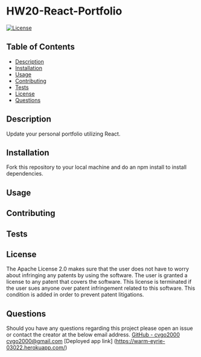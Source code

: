 # HW20-React-Portfolio

[![License](https://img.shields.io/badge/License-Apache%202.0-blue.svg)](https://opensource.org/licenses/Apache-2.0)

## Table of Contents

- [Description](#description)
- [Installation](#installation)
- [Usage](#usage)
- [Contributing](#contributing)
- [Tests](#tests)
- [License](#license)
- [Questions](#questions)

## Description

Update your personal portfolio utilizing React.

## Installation

Fork this repository to your local machine and do an npm install to install dependencies.

## Usage

## Contributing

## Tests

## License

The Apache License 2.0 makes sure that the user does not have to worry about infringing any patents by using the software. The user is granted a license to any patent that covers the software. This license is terminated if the user sues anyone over patent infringement related to this software. This condition is added in order to prevent patent litigations.

## Questions

Should you have any questions regarding this project please open an issue or contact the creator at the below email address.
[GitHub - cvgo2000](https://github.com/cvgo2000)
[cvgo2000@gmail.com](cvgo2000@gmail.com)
[Deployed app link] (https://warm-eyrie-03022.herokuapp.com/)
